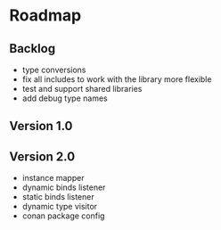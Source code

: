 # Roadmap

## Backlog

- type conversions
- fix all includes to work with the library more flexible
- test and support shared libraries
- add debug type names

## Version 1.0

## Version 2.0

- instance mapper
- dynamic binds listener
- static binds listener
- dynamic type visitor
- conan package config
